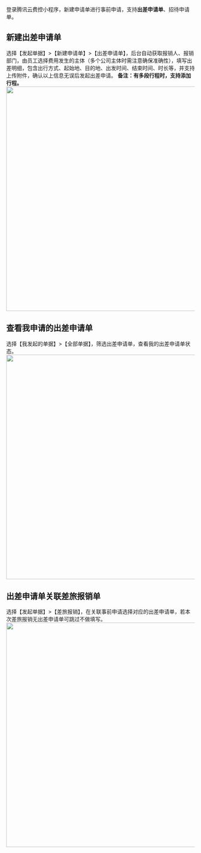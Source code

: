 登录腾讯云费控小程序，新建申请单进行事前申请，支持**出差申请单**、招待申请单。
## 新建出差申请单
选择【发起单据】>【新建申请单】>【出差申请单】，后台自动获取报销人、报销部门，由员工选择费用发生的主体（多个公司主体时需注意确保准确性），填写出差明细，包含出行方式、起始地、目的地、出发时间、结束时间、时长等，并支持上传附件，确认以上信息无误后发起出差申请。
**备注：有多段行程时，支持添加行程。**
<img src ="https://main.qcloudimg.com/raw/873184afdfd16a567efd2068c2c2cf9f.png" style="height:601px"></img>
               
## 查看我申请的出差申请单
选择【我发起的单据】>【全部单据】，筛选出差申请单，查看我的出差申请单状态。
<img src ="https://main.qcloudimg.com/raw/e6c20fffae5d154d237cd1f3221fac1c.png" style="height:601px"></img>
        
## 出差申请单关联差旅报销单
选择【发起单据】>【差旅报销】，在关联事前申请选择对应的出差申请单，若本次差旅报销无出差申请单可跳过不做填写。
<img src ="https://main.qcloudimg.com/raw/c5894a11debbd30179c322557f4838bf.png" style="height:601px"></img>
